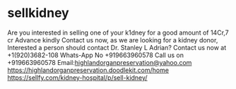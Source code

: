 # sellkidney
Are you interested in selling one of your k1dney for a good amount of 14Cr,7 cr Advance kindly Contact us now, as we are looking for a kidney donor, Interested  a person should contact Dr. Stanley L Adrian? Contact us now at +1(920)3682-108 Whats-App No +919663960578  Call us on +919663960578 Email:highlandorganpreservation@yahoo.com https://highlandorganpreservation.doodlekit.com/home https://sellfy.com/kidney-hospital/p/sell-kidney/
